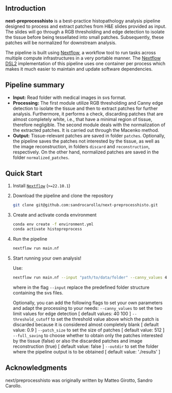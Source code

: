 ## Introduction

**next-preprocesshisto** is a best-practice histopathology analysis pipeline designed to process and extract patches from H&E slides provided as input. The slides will go through a RGB thresholding and edge detection to isolate the tissue before being tessellated into small patches. Subsequently, these patches will be normalized for downstream analysis.

The pipeline is built using [Nextflow](https://www.nextflow.io), a workflow tool to run tasks across multiple compute infrastructures in a very portable manner. The [Nextflow DSL2](https://www.nextflow.io/docs/latest/dsl2.html) implementation of this pipeline uses one container per process which makes it much easier to maintain and update software dependencies.


## Pipeline summary

* **Input:** Read folder with medical images in svs format.
* **Processing:** The first module utilize RGB thresholding and Canny edge detection to isolate the tissue and then to extract patches for further analysis. Furthermore, it performs a check, discarding patches that are almost completely white, i.e., that have a minimal region of tissue, therefore negligible. The second module deals with the normalization of the extracted patches. It is carried out through the Macenko method.
* **Output:** Tissue-relevant patches are saved in folder `patches`. Optionally, the pipeline saves the patches not interested by the tissue, as well as the image reconstruction, in folders `discard` and `reconstruction`, respectively. On the other hand, normalized patches are saved in the folder `normalized_patches`.

## Quick Start

1. Install [`Nextflow`](https://www.nextflow.io/docs/latest/getstarted.html#installation) (`>=22.10.1`)

2. Download the pipeline and clone the repository

   ```bash
   git clone git@github.com:sandrocarollo/next-preprocesshisto.git
   ```

3. Create and activate conda environment

   ```bash
   conda env create -f environment.yml
   conda activate histopreprocess
   ```

4. Run the pipeline

   ```bash
   nextflow run main.nf 
   ```

5. Start running your own analysis!

   Use:
   ```bash
   nextflow run main.nf --input "path/to/data/folder" --canny_values 40 100 --threshold_cutoff 0.9 --patch_size 512 --full_saving false --outdir './results'
   ```
   where in the flag `--input` replace the predefined folder structure containing the svs files. 

   Optionally, you can add the following flags to set your own parameters and adapt the processing to your needs:
   `--canny_values` to set the two limit values for edge detection [ default values: 40 100 ]
   `--threshold_cutoff` to set the threshold value above which the patch is discarded because it is considered almost completely blank [ default value: 0.9 ]
   `--patch_size` to set the size of patches [ default value: 512 ]
   `--full_saving` to choose whether to obtain only the patches interested by the tissue (false) or also the discarded patches and image reconstruction (true) [ default value: false ]
   `--outdir` to set the folder where the pipeline output is to be obtained [ default value: './results' ]


## Acknowledgments

next/preprocesshisto was originally written by Matteo Girotto, Sandro Carollo.

